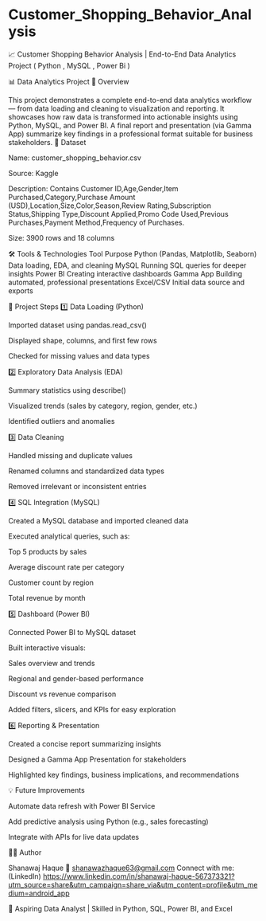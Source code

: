 # Customer_Shopping_Behavior_Analysis
 📈 Customer Shopping Behavior Analysis | End-to-End Data Analytics Project ( Python , MySQL , Power Bi )

📊 Data Analytics Project
🧩 Overview

This project demonstrates a complete end-to-end data analytics workflow — from data loading and cleaning to visualization and reporting.
It showcases how raw data is transformed into actionable insights using Python, MySQL, and Power BI.
A final report and presentation (via Gamma App) summarize key findings in a professional format suitable for business stakeholders.
📁 Dataset

Name: customer_shopping_behavior.csv

Source: Kaggle

Description: Contains Customer ID,Age,Gender,Item Purchased,Category,Purchase Amount (USD),Location,Size,Color,Season,Review Rating,Subscription Status,Shipping Type,Discount Applied,Promo Code Used,Previous Purchases,Payment Method,Frequency of Purchases.

Size: 3900 rows and 18 columns 

🛠 Tools & Technologies
Tool	Purpose
Python (Pandas, Matplotlib, Seaborn)	Data loading, EDA, and cleaning
MySQL	Running SQL queries for deeper insights
Power BI	Creating interactive dashboards
Gamma App	Building automated, professional presentations
Excel/CSV	Initial data source and exports

🧮 Project Steps
1️⃣ Data Loading (Python)

Imported dataset using pandas.read_csv()

Displayed shape, columns, and first few rows

Checked for missing values and data types

2️⃣ Exploratory Data Analysis (EDA)

Summary statistics using describe()

Visualized trends (sales by category, region, gender, etc.)

Identified outliers and anomalies

3️⃣ Data Cleaning

Handled missing and duplicate values

Renamed columns and standardized data types

Removed irrelevant or inconsistent entries

4️⃣ SQL Integration (MySQL)

Created a MySQL database and imported cleaned data

Executed analytical queries, such as:

Top 5 products by sales

Average discount rate per category

Customer count by region

Total revenue by month

5️⃣ Dashboard (Power BI)

Connected Power BI to MySQL dataset

Built interactive visuals:

Sales overview and trends

Regional and gender-based performance

Discount vs revenue comparison

Added filters, slicers, and KPIs for easy exploration

6️⃣ Reporting & Presentation

Created a concise report summarizing insights

Designed a Gamma App Presentation for stakeholders

Highlighted key findings, business implications, and recommendations

💡 Future Improvements

Automate data refresh with Power BI Service

Add predictive analysis using Python (e.g., sales forecasting)

Integrate with APIs for live data updates

👨‍💻 Author

Shanawaj Haque
📧 shanawazhaque63@gmail.com
Connect with me: (LinkedIn)
https://www.linkedin.com/in/shanawaj-haque-567373321?utm_source=share&utm_campaign=share_via&utm_content=profile&utm_medium=android_app

💼 Aspiring Data Analyst | Skilled in Python, SQL, Power BI, and Excel


